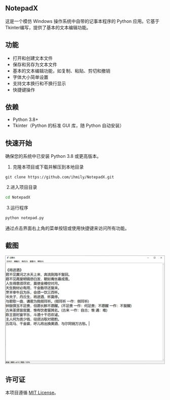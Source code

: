 ## NotepadX

这是一个模仿 Windows 操作系统中自带的记事本程序的 Python 应用。它基于Tkinter编写，提供了基本的文本编辑功能。

## 功能

- 打开和创建文本文件
- 保存和另存为文本文件
- 基本的文本编辑功能，如复制、粘贴、剪切和撤销
- 字体大小简单设置
- 支持文本换行和不换行显示
- 快捷键操作

## 依赖

- Python 3.8+
- Tkinter（Python 的标准 GUI 库，随 Python 自动安装）

## 快速开始

确保您的系统中已安装 Python 3.8 或更高版本。

1. 克隆本项目或下载并解压到本地目录

```
git clone https://github.com/ihmily/NotepadX.git
```

​	2.进入项目目录

```bash
cd NotepadX
```

​	3.运行程序

```bash
python notepad.py
```

通过点击界面右上角的菜单按钮或使用快捷键来访问所有功能。

## 截图

![Screenshot of the Notepad App](./images/Snipaste_2024-04-30_18-25-31.jpg)

## 许可证

本项目遵循 [MIT License](LICENSE)。

